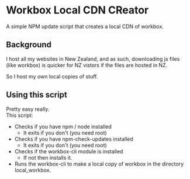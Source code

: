 # Workbox Local CDN CReator
A simple NPM update script that creates a local CDN of workbox.

## Background
I host all my websites in New Zealand, and as such, downloading js files (like workbox) is quicker for NZ vistors if the files are hosted in NZ.

So I host my own local copies of stuff.

## Using this script
Pretty easy really.  
This script:
* Checks if you have npm / node installed
    * It exits if you don't (you need root)
* Checks if you have npm-check-updates installed
    * It exits if you don't (you need root)
* Checks if the workbox-cli module is installed
    * If not then installs it.
* Runs the workbox-cli to make a local copy of workbox in the directory local_workbox.

